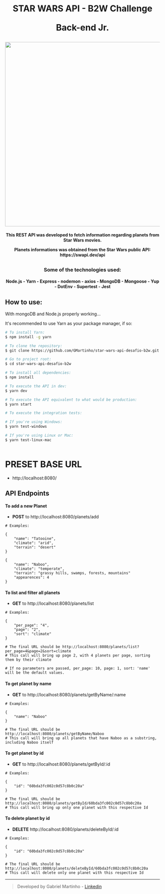 # 
<h1 align="center">
STAR WARS API - B2W Challenge
  <p>Back-end Jr.</p>
</h1>
<h2 align="center">
<img src="https://user-images.githubusercontent.com/85261032/120999516-95901380-c75f-11eb-8e70-1a6a900a0c7a.png" width="600px" />
</h2>

<h4 align="center">
  <p>This REST API was developed to fetch information regarding planets from Star Wars movies.</p>
  <p>Planets informations was obtained from the Star Wars public API: https://swapi.dev/api</p>
</h4>
<h2 align="center">
  <h3 align="center">Some of the technologies used:</h3>
<h4 align="center"> Node.js
- Yarn
- Express
- nodemon
- axios
- MongoDB
- Mongoose
- Yup
- DotEnv
- Supertest
  - Jest</h4>
</h2>

## How to use:

With mongoDB and Node.js properly working...

It's recommended to use Yarn as your package manager, if so:
```bash
# To install Yarn:
$ npm install -g yarn

# To clone the repository:
$ git clone https://github.com/GMartinho/star-wars-api-desafio-b2w.git

# Go to project root:
$ cd star-wars-api-desafio-b2w

# To install all dependencies:
$ npm install

# To execute the API in dev:
$ yarn dev

# To execute the API equivalent to what would be production:
$ yarn start

# To execute the integration tests:

# If you're using Windows:
$ yarn test-windows

# If you're using Linux or Mac:
$ yarn test-linux-mac
  
```

# PRESET BASE URL
* http://localhost:8080/

## API Endpoints

#### To add a new Planet 
* **POST** to http://localhost:8080/planets/add
```
# Examples:

{
    "name": "Tatooine",
    "climate": "arid",
    "terrain": "desert"
}

{
    "name": "Naboo",
    "climate": "temperate",
    "terrain": "grassy hills, swamps, forests, mountains"
    "appearences": 4
}
```


#### To list and filter all planets
* **GET** to http://localhost:8080/planets/list

```
# Examples:

{
    "per_page": "4",
    "page": "2",
    "sort": "climate"
}

# The final URL should be http://localhost:8080/planets/list?per_page=4&page=2&sort=climate
# This call will bring up page 2, with 4 planets per page, sorting them by their climate

# If no parameters are passed, per_page: 10, page: 1, sort: 'name' will be the default values.
```

#### To get planet by name
* **GET** to http://localhost:8080/planets/getByName/:name

```
# Examples:

{
    "name": "Naboo"
}

# The final URL should be http://localhost:8080/planets/getByName/Naboo
# This call will bring up all planets that have Naboo as a substring, including Naboo itself

```

#### To get planet by id
* **GET** to http://localhost:8080/planets/getById/:id

```
# Examples:

{
    "id": "60bda3fc002c0d57c8b0c20a"
}

# The final URL should be http://localhost:8080/planets/getById/60bda3fc002c0d57c8b0c20a
# This call will bring up only one planet with this respective Id

```

#### To delete planet by id
* **DELETE** http://localhost:8080/planets/deleteById/:id

```
# Examples:

{
    "id": "60bda3fc002c0d57c8b0c20a"
}

# The final URL should be http://localhost:8080/planets/deleteById/60bda3fc002c0d57c8b0c20a
# This call will delete only one planet with this respective Id

```

-------
> Developed by Gabriel Martinho  - [Linkedin](https://www.linkedin.com/in/gabriel-martinho-074710b0/)
